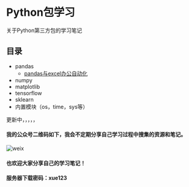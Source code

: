 # Python包学习



关于Python第三方包的学习笔记



## 目录

- pandas
  - [pandas与excel办公自动化](https://www.bilibili.com/video/BV1Ni4y1t7tf)
- numpy
- matplotlib
- tensorflow
- sklearn
- 内置模块（os，time，sys等）









更新中，，，，，



#### 我的公众号二维码如下，我会不定期分享自己学习过程中搜集的资源和笔记。

![weix](http://r.photo.store.qq.com/psc?/V14Kh6sc4H188n/ZYdA7ngrZ.*9Y7Y7Ouin2LsGWr9StQLTr1swR33dFzZDA6p38rwhG5y69mhRH.sdF3Q1e5MYSiwXpisodQ4zEutj01CWqNk32KgVsuchg8A!/r)

#### 也欢迎大家分享自己的学习笔记！



#### 服务器下载密码：xue123
